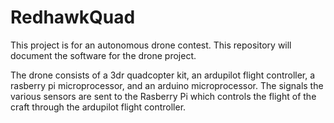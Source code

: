 # RedhawkQuad
  This project is for an autonomous drone contest.  This repository will document the software for the drone project.
  
  The drone consists of a 3dr quadcopter kit, an ardupilot flight controller, a rasberry pi microprocessor, and an arduino    microprocessor. The signals the various sensors are sent to the Rasberry Pi which controls the flight of the craft through the ardupilot flight controller. 
